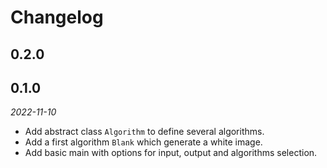 # Changelog

## 0.2.0

## 0.1.0

*2022-11-10*

- Add abstract class `Algorithm` to define several algorithms.
- Add a first algorithm `Blank` which generate a white image.
- Add basic main with options for input, output and algorithms selection.